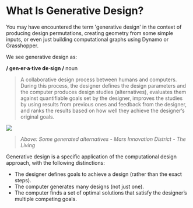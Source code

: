 # What Is Generative Design?

You may have encountered the term 'generative design' in the context of producing design permutations, creating geometry from some simple inputs, or even just building computational graphs using Dynamo or Grasshopper.

We see generative design as:

**/ gen·er·a·tive de·sign /** noun

> A collaborative design process between humans and computers. During this process, the designer defines the design parameters and the computer produces design studies \(alternatives\), evaluates them against quantifiable goals set by the designer, improves the studies by using results from previous ones and feedback from the designer, and ranks the results based on how well they achieve the designer’s original goals.

![](../../.gitbook/assets/whatisgen.gif)

> _Above: Some generated alternatives - Mars Innovation District - The Living_

Generative design is a specific application of the computational design approach, with the following distinctions:

* The designer defines goals to achieve a design \(rather than the exact steps\).
* The computer generates many designs \(not just one\).
* The computer finds a set of optimal solutions that satisfy the designer’s multiple competing goals.

